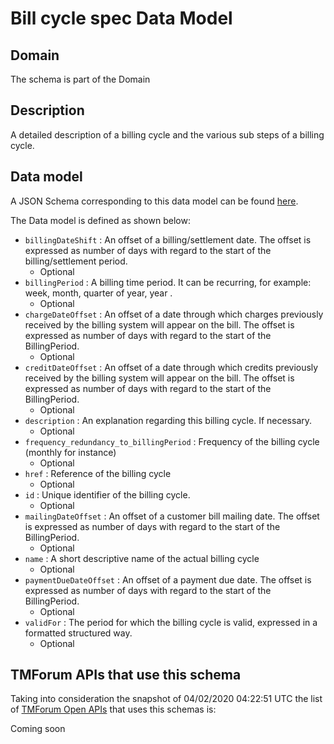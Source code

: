 # Bill cycle spec Data Model

## Domain

The  schema is part of the  Domain

## Description

A detailed description of a billing cycle and the various sub steps of a billing cycle.

## Data model

A JSON Schema corresponding to this data model can be found
[here](https://github.com/tmforum-rand/schemas/blob/candidates/Customer/BillCycleSpec.schema.json).

The Data model is defined as shown below:
- `billingDateShift` : An offset of a billing/settlement date. The offset is expressed as number of days with regard to the start of the billing/settlement period.
  - Optional
- `billingPeriod` : A billing time period. It can be recurring, for example: week, month, quarter of year, year .
  - Optional
- `chargeDateOffset` : An offset of a date through which charges previously received by the billing system will appear on the bill. The offset is expressed as number of days with regard to the start of the BillingPeriod.
  - Optional
- `creditDateOffset` : An offset of a date through which credits previously received by the billing system will appear on the bill. The offset is expressed as number of days with regard to the start of the BillingPeriod.
  - Optional
- `description` : An explanation regarding this billing cycle. If necessary.
  - Optional
- `frequency_redundancy_to_billingPeriod` : Frequency of the billing cycle (monthly for instance)
  - Optional
- `href` : Reference of the billing cycle
  - Optional
- `id` : Unique identifier of the billing cycle.
  - Optional
- `mailingDateOffset` : An offset of a customer bill mailing date. The offset is expressed as number of days with regard to the start of the BillingPeriod.
  - Optional
- `name` : A short descriptive name of the actual billing cycle
  - Optional
- `paymentDueDateOffset` : An offset of a payment due date. The offset is expressed as number of days with regard to the start of the BillingPeriod.
  - Optional
- `validFor` : The period for which the billing cycle is valid, expressed in a formatted structured way.
  - Optional




## TMForum APIs that use this schema

Taking into consideration the snapshot of 04/02/2020 04:22:51 UTC the list of [TMForum Open APIs](https://www.tmforum.org/open-apis/) that uses this schemas is:

Coming soon